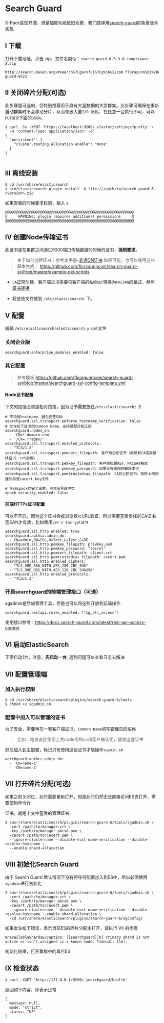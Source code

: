# Search Guard

X-Pack虽然开源，但是加密功能依旧收费，我们选择用[search-guard](https://search-guard.com/)的免费版本实现

## I 下载

打开下载地址，点击 zip，文件名类似：`search-guard-6-6.3.0-compliance-2.zip`
```
http://search.maven.org/#search%7Cgav%7C1%7Cg%3A%22com.floragunn%22%20AND%20a%3A%22search-guard-6%22
```

## II 关闭碎片分配(可选)

此步骤是可选的，但特别推荐用于具有大量数据的大型群集。此步骤可确保在重新启动群集时不会移动分片，从而导致大量`I/O 消耗`。 在任意一台执行即可，可以`PUT请求`下面的`JSON`。
```
$ curl -Ss -XPUT 'https://localhost:9200/_cluster/settings?pretty' \ 
  -H 'Content-Type: application/json' -d'
{
  "persistent": {
    "cluster.routing.allocation.enable": "none"
  }
}
'
```

## III 离线安装

```
$ cd /usr/share/elasticsearch
$ bin/elasticsearch-plugin install -b file:///path/to/search-guard-6-<version>.zip
```

如果安装的时候要求权限，输入 `y`
```
@@@@@@@@@@@@@@@@@@@@@@@@@@@@@@@@@@@@@@@@@@@@@@@@@@@@@@@@@@@
@     WARNING: plugin requires additional permissions     @
@@@@@@@@@@@@@@@@@@@@@@@@@@@@@@@@@@@@@@@@@@@@@@@@@@@@@@@@@@@
```

## IV 创建Node传输证书

此证书是在集群之间通过9300端口传输数据的时候的证书，**强制要求**。

> 关于如何创建证书：参考本手册-[普通CN证书](/chapter-setup/zi-qian-ca-he-ke-hu-duan-zheng-shu/pu-tong-zheng-shu.md)
> 如果可能，也可以使用这些脚本生成： https://github.com/floragunncom/search-guard-ssl/tree/master/example-pki-scripts


- `CA`正常创建，客户端证书需要将客户端的`私钥KEY`转换为`PKCS#8`的格式，参照 [证书转换](/chapter-setup/zi-qian-ca-he-ke-hu-duan-zheng-shu/zheng-shu-zhuan-huan.md)

- 将这些文件放到 `/etc/elasticsearch/` 下。

## V 配置

编辑 `/etc/elasticsearch/elasticsearch.y:qml`文件

### 关闭企业版

```
searchguard.enterprise_modules_enabled: false
```

### 其它配置

> 参考模板 https://github.com/floragunncom/search-guard-ssl/blob/master/searchguard-ssl-config-template.yml

#### Node证书配置

下文的路径必须是相对路径，因为证书需要放在`/etc/elasticsearch/` 下

```
# 不校验hostname，因为要签SAN
searchguard.ssl.transport.enforce_hostname_verification: false
# 允许如下证书的Common Name，支持通配符和正则
searchguard.nodes_dn:
  - 'CN=*.domain.com'
  - '/CN=.*regex/'
searchguard.ssl.transport.enabled_protocols:
  - "TLSv1.2"
searchguard.ssl.transport.pemcert_filepath: 客户端公钥证书（就是和CA连接最终证书，crt后缀）
searchguard.ssl.transport.pemkey_filepath: 客户端私钥KEY，PKCS#8格式
searchguard.ssl.transport.pemkey_password: 如果没有密码则删除本行
searchguard.ssl.transport.pemtrustedcas_filepath: CA的公钥证书，按照上例创建的将是cacert.key文件

# 关闭xpack的安全设置，不然会导致冲突
xpack.security.enabled: false
```

#### 前端HTTPs证书配置

可以不开启，因为这个证书会被浏览器/cURL验证，所以需要签受信任的CA证书签SAN才有效，比如使用`Let's Encrypt证书`

```
searchguard.ssl.http.enabled: true
searchguard.authcz.admin_dn:
  - CN=admin,OU=SSL,O=Test,L=Test,C=DE.
searchguard.ssl.http.pemkey_filepath: privkey.pem
searchguard.ssl.http.pemkey_password: "secret"
searchguard.ssl.http.pemcert_filepath: client.crt
searchguard.ssl.http.pemtrustedcas_filepath: cacert.pem
searchguard.ssl.http.enabled_ciphers:
  - "TLS_DHE_RSA_WITH_AES_256_CBC_SHA"
  - "TLS_DHE_DSS_WITH_AES_128_CBC_SHA256"
searchguard.ssl.http.enabled_protocols:
  - "TLSv1.2"
```
  
### 开启searchguard的前端管理接口（可选）

sgadmin是后端管理工具，但是也可以将这些开放到前端操作

```
searchguard.restapi.roles_enabled: ["sg_all_access"]
```

使用接口参考：https://docs.search-guard.com/latest/rest-api-access-control

## VI 启动ElasticSearch

正常启动1台，注意，**先启动一台**, 遇到问题可以查看日志去解决

## VII 配置管理端

### 加入执行权限

```
$ cd /usr/share/elasticsearch/plugins/search-guard-6/tools
$ chmod +x sgadmin.sh
```

### 配置中加入可以管理的证书

为了安全，需要再签一套客户端证书，`Common Name`填写管理员的名称

> 比如：笔者直接使用上文node用的ca和客户端私钥，颁发这套证书

然后加入到主配置，标记只有使用这些证书才能操作`sgamin.sh`

```
earchguard.authcz.admin_dn:
  - 'CN=name-1'
  - 'CN=name-2'
```

## VII 打开碎片分配(可选)

如果之前关闭过，此时需要重新打开，但是此时仍然无法直接访问ES去打开，需要使用命令行

证书，就是上文中签发的管理证书

```
$ /usr/share/elasticsearch/plugins/search-guard-6/tools/sgadmin.sh \
  -cert /path/to/manager.crt \
  -key /path/to/manager_pkcs8.pem \
  -cacert /path/to/cacert.pem \
  --ignore-clustername --disable-host-name-verification --disable-resolve-hostname \
  --enable-shard-allocation
```

## VIII 初始化Search Guard

由于 Search Guard 默认情况下没有将任何配置加入到ES中，所以必须使用`sgadmin`进行初始化

```
$ /usr/share/elasticsearch/plugins/search-guard-6/tools/sgadmin.sh \
  -cert /path/to/manager.crt \
  -key /path/to/manager_pkcs8.pem \
  -cacert /path/to/cacert.pem \
  --ignore-clustername --disable-host-name-verification --disable-resolve-hostname --enable-shard-allocation \
  -cd /usr/share/elasticsearch/plugins/search-guard-6/sgconfig/
```

如果发生如下错误，表示当前ES的碎片分配未打开，请执行 VII 的步骤
```
UnavailableShardsException: [[searchguard][0] Primary shard is not active or isn't assigned is a known node. Timeout: [1m],
```

初始化结束，打开集群中的其它ES


## IX 检查状态

```
$ curl -XGET 'http://127.0.0.1:9200/_searchguard/health'
```

返回如下内容，即表示正常
```
{
  message: null,
  mode: "strict",
  status: "UP"
}
```

